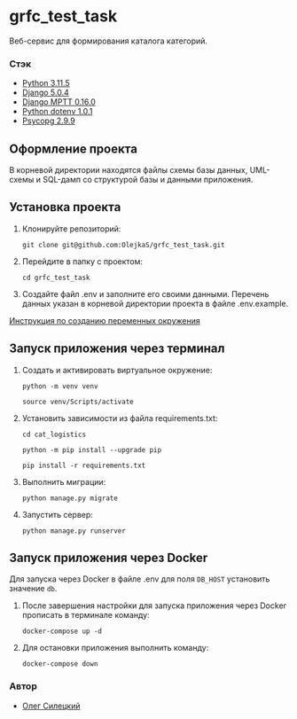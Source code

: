 # grfc_test_task

Веб-сервис для формирования каталога категорий.

### Стэк

- [Python 3.11.5](https://docs.python.org/release/3.11.5/)
- [Django 5.0.4](https://docs.djangoproject.com/en/5.0/releases/5.0.4/)
- [Django MPTT 0.16.0](https://django-mptt.readthedocs.io/en/latest/)
- [Python dotenv 1.0.1](https://pypi.org/project/python-dotenv/)
- [Psycopg 2.9.9](https://www.psycopg.org/docs/)

## Оформление проекта

В корневой директории находятся файлы схемы базы данных, UML-схемы и SQL-дамп со структурой базы и данными приложения.

## Установка проекта

1. Клонируйте репозиторий:

    ```
    git clone git@github.com:OlejkaS/grfc_test_task.git
    ```
2. Перейдите в папку с проектом:
    ```
    cd grfc_test_task
    ```
3. Создайте файл .env и заполните его своими данными. Перечень данных указан в корневой директории проекта в файле .env.example.

[Инструкция по созданию переменных окружения](./.env.example)

## Запуск приложения через терминал

1. Cоздать и активировать виртуальное окружение:

   ```
   python -m venv venv
   ```
   ```
   source venv/Scripts/activate
   ```

2. Установить зависимости из файла requirements.txt:

   ```
   cd cat_logistics
   ```
   ```
   python -m pip install --upgrade pip
   ```
   ```
   pip install -r requirements.txt
   ```

3. Выполнить миграции:

   ```
   python manage.py migrate
   ```

4. Запустить сервер:

   ```
   python manage.py runserver
   ```

## Запуск приложения через Docker

Для запуска через Docker в файле .env для поля `DB_HOST` установить значение `db`.

1. После завершения настройки для запуска приложения через Docker прописать в терминале команду:

   ```
   docker-compose up -d
   ```

2. Для остановки приложения выполнить команду:

   ```
   docker-compose down
   ```

### Автор
- [Олег Силецкий](https://github.com/OlejkaS)
